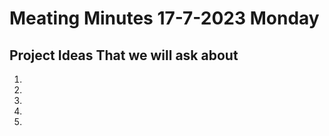# Meating Minutes 17-7-2023 Monday

## Project Ideas That we will ask about

1. 

2. 

3. 


4. 


5. 


